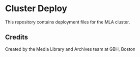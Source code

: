 # Cluster Deploy

This repository contains deployment files for the MLA cluster.

## Credits

Created by the Media Library and Archives team at GBH, Boston
